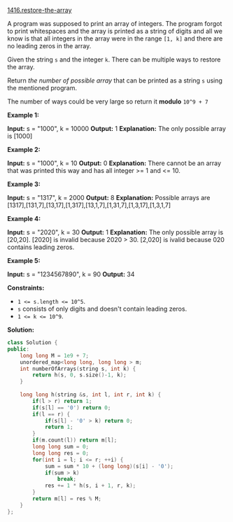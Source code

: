 [1416.restore-the-array](https://leetcode.com/problems/restore-the-array/)  

A program was supposed to print an array of integers. The program forgot to print whitespaces and the array is printed as a string of digits and all we know is that all integers in the array were in the range `[1, k]` and there are no leading zeros in the array.

Given the string `s` and the integer `k`. There can be multiple ways to restore the array.

Return _the number of possible array_ that can be printed as a string `s` using the mentioned program.

The number of ways could be very large so return it **modulo** `10^9 + 7`

**Example 1:**

**Input:** s = "1000", k = 10000
**Output:** 1
**Explanation:** The only possible array is \[1000\]

**Example 2:**

**Input:** s = "1000", k = 10
**Output:** 0
**Explanation:** There cannot be an array that was printed this way and has all integer >= 1 and <= 10.

**Example 3:**

**Input:** s = "1317", k = 2000
**Output:** 8
**Explanation:** Possible arrays are \[1317\],\[131,7\],\[13,17\],\[1,317\],\[13,1,7\],\[1,31,7\],\[1,3,17\],\[1,3,1,7\]

**Example 4:**

**Input:** s = "2020", k = 30
**Output:** 1
**Explanation:** The only possible array is \[20,20\]. \[2020\] is invalid because 2020 > 30. \[2,020\] is ivalid because 020 contains leading zeros.

**Example 5:**

**Input:** s = "1234567890", k = 90
**Output:** 34

**Constraints:**

*   `1 <= s.length <= 10^5`.
*   `s` consists of only digits and doesn't contain leading zeros.
*   `1 <= k <= 10^9`.  



**Solution:**  

```cpp
class Solution {
public:
    long long M = 1e9 + 7;
    unordered_map<long long, long long > m;
    int numberOfArrays(string s, int k) {
        return h(s, 0, s.size()-1, k);
    }
    
    long long h(string &s, int l, int r, int k) {
        if(l > r) return 1;
        if(s[l] == '0') return 0;
        if(l == r) {
            if(s[l] - '0' > k) return 0;
            return 1;
        }
        if(m.count(l)) return m[l];
        long long sum = 0;
        long long res = 0;
        for(int i = l; i <= r; ++i) {
            sum = sum * 10 + (long long)(s[i] - '0');
            if(sum > k)
                break;
            res += 1 * h(s, i + 1, r, k);
        }
        return m[l] = res % M;
    }
};
```
      